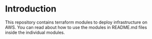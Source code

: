 # Introduction

This repository contains terraform modules to deploy infrastructure on AWS. You
can read about how to use the modules in README.md files inside the individual
modules.
